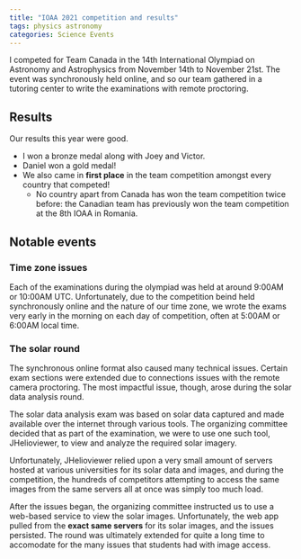 ```yaml
---
title: "IOAA 2021 competition and results"
tags: physics astronomy
categories: Science Events
---
```


I competed for Team Canada in the 14th International Olympiad on Astronomy and Astrophysics from November 14th to November 21st. The event was synchronously held online, and so our team gathered in a tutoring center to write the examinations with remote proctoring.

## Results

Our results this year were good.

- I won a bronze medal along with Joey and Victor.
- Daniel won a gold medal!
- We also came in **first place** in the team competition amongst every country that competed!
    - No country apart from Canada has won the team competition twice before: the Canadian team has previously won the team competition at the 8th IOAA in Romania.

## Notable events

### Time zone issues

Each of the examinations during the olympiad was held at around 9:00AM or 10:00AM UTC. Unfortunately, due to the competition beind held synchronously online and the nature of our time zone, we wrote the exams very early in the morning on each day of competition, often at 5:00AM or 6:00AM local time.

### The solar round

The synchronous online format also caused many technical issues. Certain exam sections were extended due to connections issues with the remote camera proctoring. The most impactful issue, though, arose during the solar data analysis round.

The solar data analysis exam was based on solar data captured and made available over the internet through various tools. The organizing committee decided that as part of the examination, we were to use one such tool, JHelioviewer, to view and analyze the required solar imagery.

Unfortunately, JHelioviewer relied upon a very small amount of servers hosted at various universities for its solar data and images, and during the competition, the hundreds of competitors attempting to access the same images from the same servers all at once was simply too much load.

After the issues began, the organizing committee instructed us to use a web-based service to view the solar images. Unfortunately, the web app pulled from the **exact same servers** for its solar images, and the issues persisted. The round was ultimately extended for quite a long time to accomodate for the many issues that students had with image access.